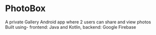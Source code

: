 # PhotoBox
A private Gallery Android app where 2 users can share and view photos
Built using- frontend: Java and Kotlin, backend: Google Firebase
